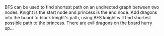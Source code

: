 BFS can be used to find shortest path on an undirected graph between two nodes.
Knight is the start node and princess is the end node.
Add dragons into the board to block knight's path, using BFS knight will find shortest possible path to the princess.
There are evil dragons on the board hurry up...

